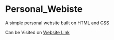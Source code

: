 # Personal_Webiste
A simple personal website built on HTML and CSS

Can be Visited on [Website Link](sayujya.com.np)
